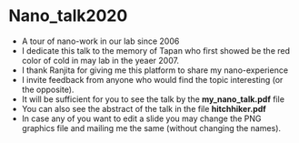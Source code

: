 # Nano_talk2020
- A tour of nano-work in our lab since 2006 
- I dedicate this talk to the memory of Tapan who first showed be the red color of cold in may lab in the yeaer 2007.
- I thank Ranjita  for giving me this platform to share my nano-experience
- I invite feedback from anyone who would find the topic interesting (or the opposite). 
- It will be sufficient for you to see the talk by the **my_nano_talk.pdf** file 
- You can also see the abstract of the talk in the file **hitchhiker.pdf**
-  In case any of you want to edit a slide you may change the PNG graphics file and mailing me the same (without changing the names). 
